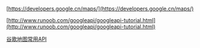 
[https://developers.google.cn/maps/](https://developers.google.cn/maps/)

[http://www.runoob.com/googleapi/googleapi-tutorial.html](http://www.runoob.com/googleapi/googleapi-tutorial.html)

[谷歌地图常用API](http://blog.csdn.net/lihefei_coder/article/details/54946336)
